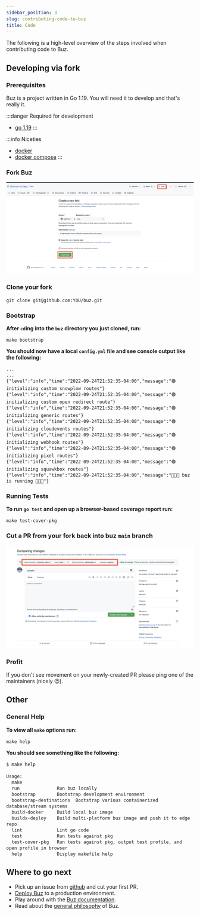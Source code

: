 ```yaml
---
sidebar_position: 3
slug: contributing-code-to-buz
title: Code
---
```



The following is a high-level overview of the steps involved when contributing code to Buz.


## Developing via fork


### Prerequisites

Buz is a project written in Go 1.19. You will need it to develop and that's really it.

:::danger Required for development
- [go 1.19](https://go.dev/blog/go1.19)
:::


:::info Niceties
- [docker](https://docs.docker.com/get-docker/)
- [docker compose](https://docs.docker.com/compose/)
:::


### Fork Buz

![forkme](img/forkme.png)


### Clone your fork

    git clone git@github.com:YOU/buz.git


### Bootstrap


**After `cd`ing into the `buz` directory you just cloned, run:**

    make bootstrap

**You should now have a local `config.yml` file and see console output like the following:**

```
...
...
{"level":"info","time":"2022-09-24T21:52:35-04:00","message":"🟢 initializing custom snowplow routes"}
{"level":"info","time":"2022-09-24T21:52:35-04:00","message":"🟢 initializing custom open redirect route"}
{"level":"info","time":"2022-09-24T21:52:35-04:00","message":"🟢 initializing generic routes"}
{"level":"info","time":"2022-09-24T21:52:35-04:00","message":"🟢 initializing cloudevents routes"}
{"level":"info","time":"2022-09-24T21:52:35-04:00","message":"🟢 initializing webhook routes"}
{"level":"info","time":"2022-09-24T21:52:35-04:00","message":"🟢 initializing pixel routes"}
{"level":"info","time":"2022-09-24T21:52:35-04:00","message":"🟢 initializing squawkbox routes"}
{"level":"info","time":"2022-09-24T21:52:35-04:00","message":"🐝🐝🐝 buz is running 🐝🐝🐝"}
```

### Running Tests

**To run `go test` and open up a browser-based coverage report run:**

    make test-cover-pkg


### Cut a PR from your fork back into buz `main` branch

![mergeme](img/mergeme.png)


### Profit

If you don't see movement on your newly-created PR please ping one of the maintainers (nicely 😉).


## Other

### General Help

**To view all `make` options run:**

    make help

**You should see something like the following:**

```
$ make help

Usage:
  make
  run              Run buz locally
  bootstrap        Bootstrap development environment
  bootstrap-destinations  Bootstrap various containerized database/stream systems
  build-docker     Build local buz image
  buildx-deploy    Build multi-platform buz image and push it to edge repo
  lint             Lint go code
  test             Run tests against pkg
  test-cover-pkg   Run tests against pkg, output test profile, and open profile in browser
  help             Display makefile help
```

## Where to go next

- Pick up an issue from [github](https://github.com/silverton-io/buz/issues) and cut your first PR.
- [Deploy Buz](/deploying/gcp/cloud_run) to a production environment.
- Play around with the [Buz documentation](/contributing/contributing-documentation-to-buz).
- Read about the [general philosophy](/introduction/philosophy) of Buz.
